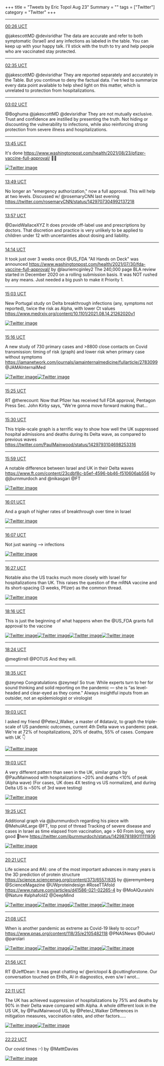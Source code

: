 +++
title = "Tweets by Eric Topol Aug 23"
Summary = ""
tags = ["Twitter"]
category = "Twitter"
+++


---

<a href="https://twitter.com/erictopol/status/1429600931276935173" target="_blank" rel="noreferer">00:26 UCT</a>

@jakescottMD @devisridhar The data are accurate and refer to both symptomatic (Israel) and any infections as labeled in the table. You can keep up with your happy talk.  I’ll stick with the truth to try and help people who are vaccinated stay protected.



---

<a href="https://twitter.com/erictopol/status/1429633386935558148" target="_blank" rel="noreferer">02:35 UCT</a>

@jakescottMD @devisridhar They are reported separately and accurately in the Table. But you continue to deny the factual data. I've tried to summarize every data point available to help shed light on this matter, which is unrelated to protection from hospitalizations.



---

<a href="https://twitter.com/erictopol/status/1429640226666782721" target="_blank" rel="noreferer">03:02 UCT</a>

@Boghuma @jakescottMD @devisridhar They are not mutually exclusive. Trust and confidence are instilled by presenting the truth. Not hiding or discounting the vulnerability to infections, while also reinforcing strong protection from severe illness and hospitalizations.



---

<a href="https://twitter.com/erictopol/status/1429801979736248321" target="_blank" rel="noreferer">13:45 UCT</a>

It's done 
https://www.washingtonpost.com/health/2021/08/23/pfizer-vaccine-full-approval/ 👏👏 

<a href="E9etGj0VcAIoZyv.jpg"  ><img src="E9etGj0VcAIoZyv.jpg" alt="Twitter image" ></img></a>

---

<a href="https://twitter.com/erictopol/status/1429802974457450501" target="_blank" rel="noreferer">13:49 UCT</a>

No longer an "emergency authorization," now a full approval.
This will help at two levels. Discussed w/ @rosemaryCNN last evening
https://twitter.com/rosemaryCNN/status/1429707304992137218



---

<a href="https://twitter.com/erictopol/status/1429804940008955914" target="_blank" rel="noreferer">13:57 UCT</a>

@DavidWallaceXYZ It does provide off-label use and prescriptions by doctors. That discretion and practice is very unlikely to be applied to children under 12 with uncertainties about dosing and liability.



---

<a href="https://twitter.com/erictopol/status/1429809399019675648" target="_blank" rel="noreferer">14:14 UCT</a>

It took just over 3 weeks once @US_FDA "All Hands on Deck" was announced
https://www.washingtonpost.com/health/2021/07/30/fda-vaccine-full-approval/ by @lauriemcginley2 
The 240,000 page BLA review started in December 2020 on a rolling submission basis. It was NOT rushed by any means. Just needed a big push to make it Priority 1.



---

<a href="https://twitter.com/erictopol/status/1429821694785462282" target="_blank" rel="noreferer">15:03 UCT</a>

New Portugal study on Delta breakthrough infections (any, symptoms not reported), twice the risk as Alpha, with lower Ct values
https://www.medrxiv.org/content/10.1101/2021.08.14.21262020v1 

<a href="E9e_NKLUUAgAwiw.jpg"  ><img src="E9e_NKLUUAgAwiw.jpg" alt="Twitter image" ></img></a>

---

<a href="https://twitter.com/erictopol/status/1429824991936139267" target="_blank" rel="noreferer">15:16 UCT</a>

A new study of 730 primary cases and &gt;8800 close contacts on Covid transmission: timing of risk (graph) and lower risk when primary case without symptoms
https://jamanetwork.com/journals/jamainternalmedicine/fullarticle/2783099 @JAMAInternalMed 

<a href="E9fB-i0VoAgfHfG.jpg"  ><img src="E9fB-i0VoAgfHfG.jpg" alt="Twitter image" ></img></a><a href="E9fCAf6VcAE3qqD.jpg"  ><img src="E9fCAf6VcAE3qqD.jpg" alt="Twitter image" ></img></a>

---

<a href="https://twitter.com/erictopol/status/1429827256315125770" target="_blank" rel="noreferer">15:25 UCT</a>

RT @therecount: Now that Pfizer has received full FDA approval, Pentagon Press Sec. John Kirby says, "We're gonna move forward making that…



---

<a href="https://twitter.com/erictopol/status/1429828458289369088" target="_blank" rel="noreferer">15:30 UCT</a>

This triple-scale graph is a terrific way to show how well the UK suppressed hospital admissions and deaths during its Delta wave, as compared to previous waves https://twitter.com/PaulMainwood/status/1429793104698253316



---

<a href="https://twitter.com/erictopol/status/1429835698765324289" target="_blank" rel="noreferer">15:59 UCT</a>

A notable difference between Israel and UK in their Delta waves https://www.ft.com/content/23cdbf8c-b5ef-4596-bb46-f510606ab556 by @jburnmurdoch and @nikasgari @FT 

<a href="E9fLmPHUcAArgDl.jpg"  ><img src="E9fLmPHUcAArgDl.jpg" alt="Twitter image" ></img></a>

---

<a href="https://twitter.com/erictopol/status/1429836115410706432" target="_blank" rel="noreferer">16:01 UCT</a>

And a graph of higher rates of breakthrough over time in Israel 

<a href="E9fMPOAVgAAvFBc.jpg"  ><img src="E9fMPOAVgAAvFBc.jpg" alt="Twitter image" ></img></a>

---

<a href="https://twitter.com/erictopol/status/1429837718163312640" target="_blank" rel="noreferer">16:07 UCT</a>

Not just waning --&gt; infections 

<a href="E9fNnfCVoAQivsZ.jpg"  ><img src="E9fNnfCVoAQivsZ.jpg" alt="Twitter image" ></img></a>

---

<a href="https://twitter.com/erictopol/status/1429842704247099398" target="_blank" rel="noreferer">16:27 UCT</a>

Notable also the US tracks much more closely with Israel for hospitalizations than UK.
This raises the question of  the mRNA vaccine and its short-spacing (3 weeks, Pfizer) as the common thread. 

<a href="E9fRiWYUYAIScej.jpg"  ><img src="E9fRiWYUYAIScej.jpg" alt="Twitter image" ></img></a>

---

<a href="https://twitter.com/erictopol/status/1429870080041492482" target="_blank" rel="noreferer">18:16 UCT</a>

This is just the beginning of what happens when the @US_FDA grants full approval to the vaccine 

<a href="E9frF9nVUAgZeTW.jpg"  ><img src="E9frF9nVUAgZeTW.jpg" alt="Twitter image" ></img></a><a href="E9frHx9VUAgkoHc.jpg"  ><img src="E9frHx9VUAgkoHc.jpg" alt="Twitter image" ></img></a><a href="E9frJi8UYAM4WoN.jpg"  ><img src="E9frJi8UYAM4WoN.jpg" alt="Twitter image" ></img></a><a href="E9frLB2VoAARKFt.jpg"  ><img src="E9frLB2VoAARKFt.jpg" alt="Twitter image" ></img></a>

---

<a href="https://twitter.com/erictopol/status/1429872293048512513" target="_blank" rel="noreferer">18:24 UCT</a>

@megtirrell @POTUS And they will.



---

<a href="https://twitter.com/erictopol/status/1429875035494252544" target="_blank" rel="noreferer">18:35 UCT</a>

@zeynep Congratulations @zeynep!
So true: 
While experts turn to her for sound thinking and solid reporting on the pandemic — she is “as level-headed and clear-eyed as they come."
Always insightful inputs from an outsider, not an epidemiologist or virologist



---

<a href="https://twitter.com/erictopol/status/1429881923095056419" target="_blank" rel="noreferer">19:03 UCT</a>

I asked my friend @PeterJ_Walker, a master of #dataviz, to graph the triple-scale of US pandemic outcomes, current 4th Delta wave vs pandemic peak. 
We're at 72% of hospitalizations, 20% of deaths, 55% of cases. 
Compare with UK 👇 

<a href="E9f0YmnVUDMNhC_.jpg"  ><img src="E9f0YmnVUDMNhC_.jpg" alt="Twitter image" ></img></a>

---

<a href="https://twitter.com/erictopol/status/1429881927113199618" target="_blank" rel="noreferer">19:03 UCT</a>

A very different pattern than seen in the UK, similar graph by @PaulMainwood with hospitalizations ~20% and deaths &lt;10% of peak (Alpha wave)
(For cases, UK does 4X testing vs US normalized, and during Delta US is ~50% of 3rd wave testing) 

<a href="E9f1QNQVUCMQtLM.png"  ><img src="E9f1QNQVUCMQtLM.png" alt="Twitter image" ></img></a>

---

<a href="https://twitter.com/erictopol/status/1429887609254268931" target="_blank" rel="noreferer">19:25 UCT</a>

Additional graph via @jburnmurdoch regarding his piece with @MehulAtLarge @FT, top post of thread
Tracking of severe disease and cases in Israel as time elapsed from vaccination, age &gt; 60
From long, very good 🧵here https://twitter.com/jburnmurdoch/status/1429878189011111936 

<a href="E9f6Te6VUBkaqX5.png"  ><img src="E9f6Te6VUBkaqX5.png" alt="Twitter image" ></img></a>

---

<a href="https://twitter.com/erictopol/status/1429901716925796357" target="_blank" rel="noreferer">20:21 UCT</a>

Life science and #AI: one of the most important advances in many years is the 3D prediction of protein structure
https://science.sciencemag.org/content/373/6557/835
by @jeremymberg @ScienceMagazine @UWproteindesign #RoseTTAfold https://www.nature.com/articles/d41586-021-02265-4 by @MoAlQuraishi @Nature #alphafold2 @DeepMind 

<a href="E9gGM5bVUAkeBts.jpg"  ><img src="E9gGM5bVUAkeBts.jpg" alt="Twitter image" ></img></a><a href="E9gHIs5VUA0A67L.jpg"  ><img src="E9gHIs5VUA0A67L.jpg" alt="Twitter image" ></img></a><a href="E9gHKVoVUAEv5tE.jpg"  ><img src="E9gHKVoVUAEv5tE.jpg" alt="Twitter image" ></img></a><a href="E9gHMCDVUAIZKWK.jpg"  ><img src="E9gHMCDVUAIZKWK.jpg" alt="Twitter image" ></img></a>

---

<a href="https://twitter.com/erictopol/status/1429913413174497288" target="_blank" rel="noreferer">21:08 UCT</a>

When is another pandemic as extreme as Covid-19 likely to occur?
https://www.pnas.org/content/118/35/e2105482118 @PNASNews @DukeU @parolari 

<a href="E9gSMR1VgAA_CbD.jpg"  ><img src="E9gSMR1VgAA_CbD.jpg" alt="Twitter image" ></img></a><a href="E9gSOUKVIAAXzrg.jpg"  ><img src="E9gSOUKVIAAXzrg.jpg" alt="Twitter image" ></img></a><a href="E9gSQcBVEA8-yIG.png"  ><img src="E9gSQcBVEA8-yIG.png" alt="Twitter image" ></img></a><a href="E9gSShjVEA0UW4-.jpg"  ><img src="E9gSShjVEA0UW4-.jpg" alt="Twitter image" ></img></a>

---

<a href="https://twitter.com/erictopol/status/1429925652690440192" target="_blank" rel="noreferer">21:56 UCT</a>

RT @JeffDean: It was great chatting w/ @erictopol &amp; @cuttingforstone.  Our conversation touched on EHRs, AI in diagnostics, even s/w I wrot…



---

<a href="https://twitter.com/erictopol/status/1429929341966684183" target="_blank" rel="noreferer">22:11 UCT</a>

The UK has achieved suppression of hospitalizations by 75% and deaths by 90% in their Delta wave compared with Alpha.
A whole different look in the US
UK, by  @PaulMainwood 
US, by  @PeterJ_Walker 
Differences in mitigation measures, vaccination rates, and other factors..... 

<a href="E9ghFwoVEB4-zaZ.png"  ><img src="E9ghFwoVEB4-zaZ.png" alt="Twitter image" ></img></a><a href="E9ggmgTVEBEmdRF.jpg"  ><img src="E9ggmgTVEBEmdRF.jpg" alt="Twitter image" ></img></a>

---

<a href="https://twitter.com/erictopol/status/1429932196958113801" target="_blank" rel="noreferer">22:22 UCT</a>

Our covid times :-)
by @MatttDavies 

<a href="E9gjuSbUUAAvTW9.jpg"  ><img src="E9gjuSbUUAAvTW9.jpg" alt="Twitter image" ></img></a>
